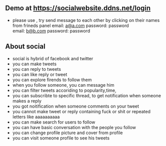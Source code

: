 
## Demo at  https://socialwebsite.ddns.net/login
- please use , try send message to each other by clicking on their names from frineds panel
email: a@a.com    password: password  
email: b@b.com    password: password  

## About social
- social is hybrid of facebook and twitter
- you can make tweets
- you can reply to tweets
- you can like reply or tweet
- you can explore firends to follow them
- when you follow someone, you can message him
- you can filter tweets accoriding to popularity,time,
- you can subscribte to specific thread, to get notification when someone makes a reply
- you got noitification when someone comments on your tweet
- you cannot make tweet or reply containing fuck or shit or repeated letters like aaaaaaaaaa
- you can make search for users to follow 
- you can have basic conversation with the people you follow
- you can change profile picture and cover from profile
- you can visit someone profile to see his tweets


